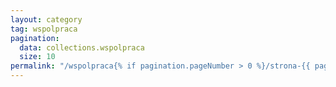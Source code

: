 ```yaml
---
layout: category
tag: wspolpraca
pagination:
  data: collections.wspolpraca
  size: 10
permalink: "/wspolpraca{% if pagination.pageNumber > 0 %}/strona-{{ pagination.pageNumber | plus: 1}}{% endif %}/index.html"
---
```

